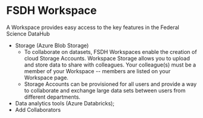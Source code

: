 # FSDH Workspace

A Workspace provides easy access to the key features in the Federal Science DataHub

- Storage (Azure Blob Storage)
  - To collaborate on datasets, FSDH Workspaces enable the creation of cloud Storage Accounts. Workspace Storage allows you to upload and store data to share with colleagues. Your colleague(s) must be a member of your Workspace -- members are listed on your Workspace page.
  - Storage Accounts can be provisioned for all users and provide a way to collaborate and exchange large data sets between users from different departments.
- Data analytics tools (Azure Databricks);
- Add Collaborators

